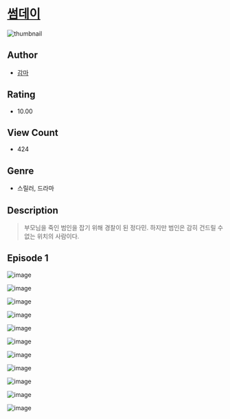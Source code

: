 # [썸데이](https://comic.naver.com/challenge/list?titleId=809962)
![thumbnail](https://image-comic.pstatic.net/user_contents_data/challenge_comic/2023/05/23/204453/upload_3977066818545203041_480x623.jpeg)

## Author
- [감마](https://comic.naver.com/artistTitle?id=204453)

## Rating
- 10.00

## View Count
- 424

## Genre
- 스릴러, 드라마

## Description
> 부모님을 죽인 범인을 잡기 위해 경찰이 된 정다민. 하지만 범인은 감히 건드릴 수 없는 위치의 사람이다.


## Episode 1
![image](https://image-comic.pstatic.net/user_contents_data/challenge_comic/2023/05/23/204453/upload_3991372586594939448.jpeg)

![image](https://image-comic.pstatic.net/user_contents_data/challenge_comic/2023/05/23/204453/upload_3688787179015189561.jpeg)

![image](https://image-comic.pstatic.net/user_contents_data/challenge_comic/2023/05/23/204453/upload_3760899542492460646.jpeg)

![image](https://image-comic.pstatic.net/user_contents_data/challenge_comic/2023/05/23/204453/upload_7233961014683120484.jpeg)

![image](https://image-comic.pstatic.net/user_contents_data/challenge_comic/2023/05/23/204453/upload_7221014270282512180.jpeg)

![image](https://image-comic.pstatic.net/user_contents_data/challenge_comic/2023/05/23/204453/upload_3559023701485237350.jpeg)

![image](https://image-comic.pstatic.net/user_contents_data/challenge_comic/2023/05/23/204453/upload_7365973878224860976.jpeg)

![image](https://image-comic.pstatic.net/user_contents_data/challenge_comic/2023/05/23/204453/upload_3919873543644603444.jpeg)

![image](https://image-comic.pstatic.net/user_contents_data/challenge_comic/2023/05/23/204453/upload_7076954254638003553.jpeg)

![image](https://image-comic.pstatic.net/user_contents_data/challenge_comic/2023/05/23/204453/upload_3833520082242516833.jpeg)

![image](https://image-comic.pstatic.net/user_contents_data/challenge_comic/2023/05/23/204453/upload_4135542715003253049.jpeg)
